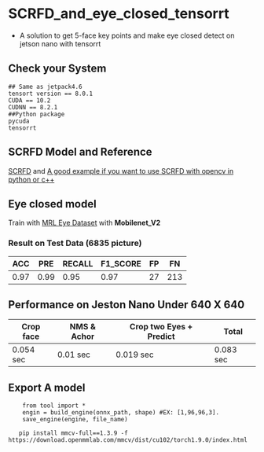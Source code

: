 # SCRFD_and_eye_closed_tensorrt

* A solution to get 5-face key points and make eye closed detect on jetson nano with tensorrt

## Check your System

    ## Same as jetpack4.6
    tensort version == 8.0.1
    CUDA == 10.2
    CUDNN == 8.2.1
    ##Python package
    pycuda
    tensorrt
 
## SCRFD Model and Reference
[SCRFD](https://insightface.ai/scrfd) and [A good example if you want to use SCRFD with opencv in python or c++](https://github.com/hpc203/scrfd-opencv)

## Eye closed model
Train with [MRL Eye Dataset](http://mrl.cs.vsb.cz/eyedataset) with **Mobilenet_V2**

### Result on Test Data (6835 picture)
| ACC| PRE | RECALL | F1_SCORE | FP | FN |
| -------- | -------- | -------- | -------- | -------- | -------- |
|0.97 | 0.99   | 0.95| 0.97    | 27    | 213     |

## Performance on Jeston Nano Under 640 X 640
| Crop face | NMS & Achor | Crop two  Eyes + Predict | Total |
| -------- | -------- | -------- | -------- | 
|0.054 sec | 0.01 sec  | 0.019 sec|  0.083 sec    |

## Export A model
    
        from tool import *
        engin = build_engine(onnx_path, shape) #EX: [1,96,96,3].
        save_engine(engine, file_name)
       
       pip install mmcv-full==1.3.9 -f https://download.openmmlab.com/mmcv/dist/cu102/torch1.9.0/index.html
